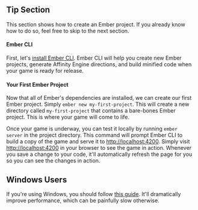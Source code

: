 <aside class="aside ember medium-12">

# Tip Section

This section shows how to create an Ember project. If you already know how to do so, feel free to skip to the next section.

</aside>

<div class="row">

<div class="with-aside small-order-2 medium-order-1">

#### Ember CLI

First, let's [install Ember CLI](https://ember-cli.com/user-guide/#ember-cli). Ember CLI will help you create new Ember projects, generate Affinity Engine directions, and build minified code when your game is ready for release.

#### Your First Ember Project

Now that all of Ember's dependencies are installed, we can create our first Ember project. Simply `ember new my-first-project`. This will create a new directory called `my-first-project` that contains a bare-bones Ember project. This is where your game will come to life.

Once your game is underway, you can test it locally by running `ember server` in the project directory. This command will prompt Ember CLI to build a copy of the game and serve it to [http://localhost:4200](http://localhost:4200). Simply visit [http://localhost:4200](http://localhost:4200) in your browser to see the game in action. Whenever you save a change to your code, it'll automatically refresh the page for you so you can see the changes in action.

</div>

<aside class="aside ember small-order-1 medium-order-2">

# Windows Users

If you're using Windows, you should follow [this guide](https://ember-cli.com/user-guide/#windows). It'll dramatically improve performance, which can be painfully slow otherwise.

</aside>

</div>
